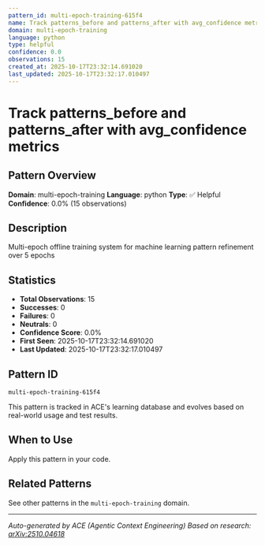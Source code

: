 ```yaml
---
pattern_id: multi-epoch-training-615f4
name: Track patterns_before and patterns_after with avg_confidence metrics
domain: multi-epoch-training
language: python
type: helpful
confidence: 0.0
observations: 15
created_at: 2025-10-17T23:32:14.691020
last_updated: 2025-10-17T23:32:17.010497
---
```

# Track patterns_before and patterns_after with avg_confidence metrics

## Pattern Overview

**Domain**: multi-epoch-training
**Language**: python
**Type**: ✅ Helpful
**Confidence**: 0.0% (15 observations)

## Description

Multi-epoch offline training system for machine learning pattern refinement over 5 epochs

## Statistics

- **Total Observations**: 15
- **Successes**: 0
- **Failures**: 0
- **Neutrals**: 0
- **Confidence Score**: 0.0%
- **First Seen**: 2025-10-17T23:32:14.691020
- **Last Updated**: 2025-10-17T23:32:17.010497

## Pattern ID

```
multi-epoch-training-615f4
```

This pattern is tracked in ACE's learning database and evolves based on real-world usage and test results.

## When to Use

Apply this pattern in your code.

## Related Patterns

See other patterns in the `multi-epoch-training` domain.

---

*Auto-generated by ACE (Agentic Context Engineering)*
*Based on research: [arXiv:2510.04618](https://arxiv.org/abs/2510.04618)*
